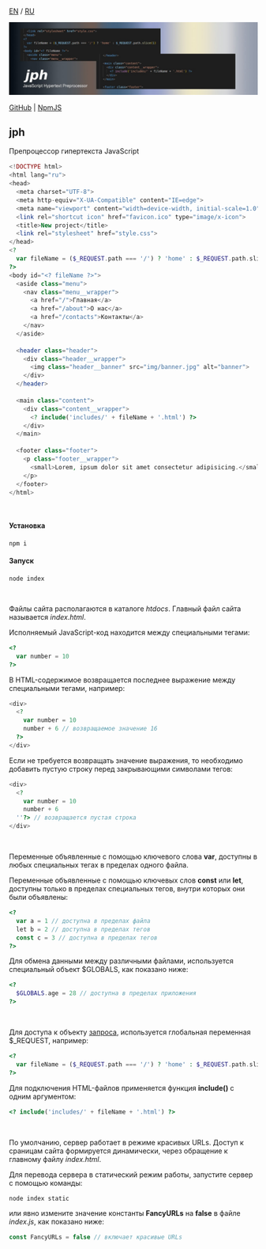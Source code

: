 <br>

[EN](https://github.com/reacton-js/jph/blob/main/README.md) / [RU](https://github.com/reacton-js/jph/blob/main/README_RU.md)

![jph](https://raw.githubusercontent.com/reacton-js/jph/main/logo.jpg)

[GitHub](https://github.com/reacton-js/jph) | [NpmJS](https://www.npmjs.com/package/jph)

## jph

Препроцессор гипертекста JavaScript

```php
<!DOCTYPE html>
<html lang="ru">
<head>
  <meta charset="UTF-8">
  <meta http-equiv="X-UA-Compatible" content="IE=edge">
  <meta name="viewport" content="width=device-width, initial-scale=1.0">
  <link rel="shortcut icon" href="favicon.ico" type="image/x-icon">
  <title>New project</title>
  <link rel="stylesheet" href="style.css">
</head>
<?
  var fileName = ($_REQUEST.path === '/') ? 'home' : $_REQUEST.path.slice(1)
?>
<body id="<? fileName ?>">
  <aside class="menu">
    <nav class="menu__wrapper">
      <a href="/">Главная</a>
      <a href="/about">О нас</a>
      <a href="/contacts">Контакты</a>
    </nav>
  </aside>

  <header class="header">
    <div class="header__wrapper">
      <img class="header__banner" src="img/banner.jpg" alt="banner">
    </div>
  </header>

  <main class="content">
    <div class="content__wrapper">
      <? include('includes/' + fileName + '.html') ?>
    </div>
  </main>
  
  <footer class="footer">
    <p class="footer__wrapper">
      <small>Lorem, ipsum dolor sit amet consectetur adipisicing.</small>
    </p>
  </footer>
</html>
```

<br>

#### Установка

```
npm i
```

#### Запуск

```
node index
```

<br>

Файлы сайта располагаются в каталоге *htdocs*. Главный файл сайта называется *index.html*.

Исполняемый JavaScript-код находится между специальными тегами:

```php
<?
  var number = 10
?>
```

В HTML-содержимое возвращается последнее выражение между специальными тегами, например:

```php
<div>
  <?
    var number = 10
    number + 6 // возвращаемое значение 16
  ?>
</div>
```

Если не требуется возвращать значение выражения, то необходимо добавить пустую строку перед закрывающими символами тегов:

```php
<div>
  <?
    var number = 10
    number + 6
  ''?> // возвращается пустая строка
</div>
```

<br>

Переменные объявленные с помощью ключевого слова **var**, доступны в любых специальных тегах в пределах одного файла. 

Переменные объявленные с помощью ключевых слов **const** или **let**, доступны только в пределах специальных тегов, внутри которых они были объявлены:

```php
<?
  var a = 1 // доступна в пределах файла
  let b = 2 // доступна в пределах тегов
  const c = 3 // доступна в пределах тегов
?>
```

Для обмена данными между различными файлами, используется специальный объект $GLOBALS, как показано ниже:

```php
<?
  $GLOBALS.age = 28 // доступна в пределах приложения
?>
```

<br>

Для доступа к объекту [запроса](https://expressjs.com/en/api.html#req), используется глобальная переменная $_REQUEST, например:

```php
<?
  var fileName = ($_REQUEST.path === '/') ? 'home' : $_REQUEST.path.slice(1)
?>
```

Для подключения HTML-файлов применяется функция **include()** с одним аргументом:

```php
<? include('includes/' + fileName + '.html') ?>
```

<br>

По умолчанию, сервер работает в режиме красивых URLs. Доступ к сраницам сайта формируется динамически, через обращение к главному файлу *index.html*.

Для перевода сервера в статический режим работы, запустите сервер с помощью команды:

```
node index static
```

или явно измените значение константы **FancyURLs** на **false** в файле *index.js*, как показано ниже:

```js
const FancyURLs = false // включает красивые URLs
```